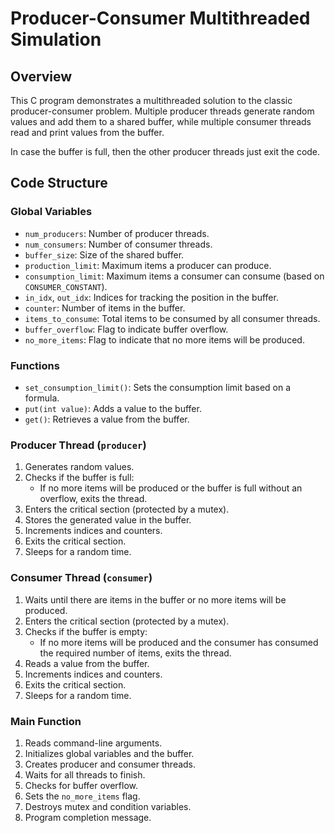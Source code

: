 # Producer-Consumer Multithreaded Simulation

## Overview

This C program demonstrates a multithreaded solution to the classic producer-consumer problem. Multiple producer threads generate random values and add them to a shared buffer, while multiple consumer threads read and print values from the buffer.

In case the buffer is full, then the other producer threads just exit the code.

## Code Structure

### Global Variables

- `num_producers`: Number of producer threads.
- `num_consumers`: Number of consumer threads.
- `buffer_size`: Size of the shared buffer.
- `production_limit`: Maximum items a producer can produce.
- `consumption_limit`: Maximum items a consumer can consume (based on `CONSUMER_CONSTANT`).
- `in_idx`, `out_idx`: Indices for tracking the position in the buffer.
- `counter`: Number of items in the buffer.
- `items_to_consume`: Total items to be consumed by all consumer threads.
- `buffer_overflow`: Flag to indicate buffer overflow.
- `no_more_items`: Flag to indicate that no more items will be produced.

### Functions

- `set_consumption_limit()`: Sets the consumption limit based on a formula.
- `put(int value)`: Adds a value to the buffer.
- `get()`: Retrieves a value from the buffer.

### Producer Thread (`producer`)

1. Generates random values.
2. Checks if the buffer is full:
   - If no more items will be produced or the buffer is full without an overflow, exits the thread.
3. Enters the critical section (protected by a mutex).
4. Stores the generated value in the buffer.
5. Increments indices and counters.
6. Exits the critical section.
7. Sleeps for a random time.

### Consumer Thread (`consumer`)

1. Waits until there are items in the buffer or no more items will be produced.
2. Enters the critical section (protected by a mutex).
3. Checks if the buffer is empty:
   - If no more items will be produced and the consumer has consumed the required number of items, exits the thread.
4. Reads a value from the buffer.
5. Increments indices and counters.
6. Exits the critical section.
7. Sleeps for a random time.

### Main Function

1. Reads command-line arguments.
2. Initializes global variables and the buffer.
3. Creates producer and consumer threads.
4. Waits for all threads to finish.
5. Checks for buffer overflow.
6. Sets the `no_more_items` flag.
7. Destroys mutex and condition variables.
8. Program completion message.
